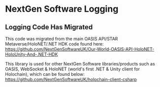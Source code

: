 ﻿# NextGen Software Logging

## Logging Code Has Migrated

This code was migrated from the main OASIS API/STAR Metaverse/HoloNET/.NET HDK code found here:
https://github.com/NextGenSoftwareUK/Our-World-OASIS-API-HoloNET-HoloUnity-And-.NET-HDK

This library is used for other NextGen Software libraries/products such as OASIS, WebSocket & HoloNET (world's first .NET & Unity client for Holochain), which can be found below:
https://github.com/NextGenSoftwareUK/holochain-client-csharp
